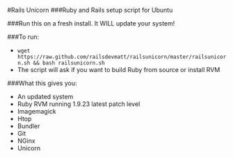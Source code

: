 #Rails Unicorn
###Ruby and Rails setup script for Ubuntu

###Run this on a fresh install. It WILL update your system!

###To run:
  * `wget https://raw.github.com/railsdevmatt/railsunicorn/master/railsunicorn.sh && bash railsunicorn.sh`
  * The script will ask if you want to build Ruby from source or install RVM

###What this gives you:
  * An updated system
  * Ruby RVM running 1.9.23 latest patch level
  * Imagemagick
  * Htop
  * Bundler
  * Git
  * NGinx
  * Unicorn